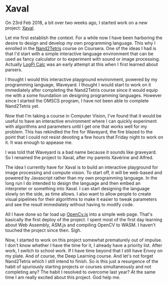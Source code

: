 # Xaval

On 23rd Feb 2018, a bit over two weeks ago, I started work on a new project: [Xaval](https://github.com/habbes/xaval).

Let me first establish the context. For a while now I have been harboring the desire to design and develop my own
programming language. This why I enrolled in the [Nand2Tetris](https://www.coursera.org/learn/nand2tetris2/) course on Coursera. One of the
ideas I had is that I'd start with a simple interactive language environment that can be used as fancy calculator
or to experiment with sound or image processing. Actually [LogPi Calc](https://github.com/habbes/logpi-calc) was an early attempt at this when I first learned
about parsers.

I thought I would this interactive playground environment, powered by my programming language, Waveyard. I thought I would start to work
on it immediately after completing the Nand2Tetris course since it would equip me with a some foundation on designing programming
languages. However since I started the OMSCS program, I have not been able to complete Nand2Tetris yet.

Now that I'm taking a course in Computer Vision, I've found that it would be useful to have an interactive environment where I can quickly experiment with algorithms
and parameters until I get one that works well for my problem. This has rekindled the fire for Waveyard, the fire blazed to the point that I could not resist
devoting a few hours that Friday night to work on it. It was enough to appease me.

I was told that Waveyard is a bad name because it sounds like graveyard. So I renamed the project to Xaval, after my parents Xavérine and Alfred.

The idea I currently have for Xaval is to build an interactive playground for image processing and compute vision. To start off, it will be web-based
and powered by Javascript rather than my own programming language. In the long run I do intended to design the language and then embed an interpreter
or something into Xaval. I can start designing the language slowly on the side, as time allows. I also want to allow people to create visual pipelines for their algorithms to make it easier to tweak parameters and see the result immediately without having to modify code.

All I have done so far load up [OpenCv.js](https://docs.opencv.org/3.3.1/d5/d10/tutorial_js_root.html)
into a simple web page. That's basically the first deploy of the project. I spent most of the first
day learning about Web Assembly, ASM.js and compiling OpenCV to WASM. I haven't touched the project since then. Sigh.

Now, I started to work on this project somewhat prematurely out of impulse. I don't know whether I have the time for it, I already have a priority list. After work, I switch to school work. If I have time beyond that I still have Envoy on my plate. And of course, the Deep Learning course. And let's not forget Nand2Tetris which I still intend to finish. So is this just a resurgence of the habit of spuriously starting projects or courses simultaneously and not completing any? The habit I resolved to overcome last year? At the same time I am really excited about this project. God help me.
